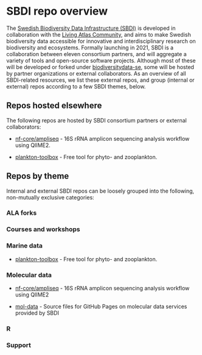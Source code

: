 # SBDI repo overview

The [Swedish Biodiversity Data Infrastructure (SBDI)](https://biodiversitydata.se/) is developed in collaboration with the [Living Atlas Community](https://living-atlases.gbif.org/), and aims to make Swedish biodiversity data accessible for innovative and interdisciplinary research on biodiversity and ecosystems. Formally launching in 2021, SBDI is a collaboration between eleven consortium partners, and will aggregate a variety of tools and open-source software projects. Although most of these will be developed or forked under [biodiversitydata-se](https://github.com/biodiversitydata-se/), some will be hosted by partner organizations or external collaborators. As an overview of all SBDI-related resources, we list these external repos, and group (internal or external) repos according to a few SBDI themes, below.

## Repos hosted elsewhere
The following repos are hosted by SBDI consortium partners or external collaborators:

* [nf-core/ampliseq](https://github.com/nf-core/ampliseq) -
16S rRNA amplicon sequencing analysis workflow using QIIME2.

* [plankton-toolbox](https://github.com/planktontoolbox/plankton-toolbox) -
Free tool for phyto- and zooplankton.

## Repos by theme 
Internal and external SBDI repos can be loosely grouped into the following, non-mutually exclusive categories:

### ALA forks

### Courses and workshops

### Marine data
* [plankton-toolbox](https://github.com/planktontoolbox/plankton-toolbox) -
Free tool for phyto- and zooplankton.

### Molecular data
* [nf-core/ampliseq](https://github.com/nf-core/ampliseq) -
16S rRNA amplicon sequencing analysis workflow using QIIME2

* [mol-data](https://github.com/biodiversitydata-se/mol-data) -
Source files for GitHub Pages on molecular data services provided by SBDI

### R

### Support


